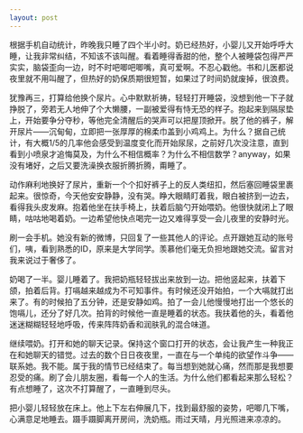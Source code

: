 ```yaml
---
layout: post
---
```


根据手机自动统计，昨晚我只睡了四个半小时。奶已经热好，小婴儿又开始呼呼大睡，让我非常纠结，不知该不该叫醒。看着睡得香甜的他，整个人被睡袋包得严严实实，脑袋歪向一边，时不时吧唧吧唧嘴，真可爱啊。不忍心戳他。书和儿医都说夜里就不用叫醒了，但热好的奶保质期很短暂，如果过了时间奶就废掉，很浪费。

犹豫再三，打算给他换个尿片。心中默默祈祷，轻轻打开睡袋，没想到他一下子就挣脱了，旁若无人地伸了个大懒腰，一副被爱得有恃无恐的样子。抱起来到隔尿垫上，开始要争分夺秒，等他完全清醒后的哭声可以把屋顶掀开。脱了他的裤子，解开尿片——沉甸甸，立即把一张厚厚的棉柔巾盖到小鸡鸡上。为什么？据自己统计，有大概1/5的几率他会感受到温度变化而开始尿尿，之前好几次没注意，直到看到小喷泉才追悔莫及，为什么不相信概率？为什么不相信数学？anyway，如果没有堵好，之后又要洗澡换衣服折腾折腾，甭睡了。

动作麻利地换好了尿片，重新一个个扣好裤子上的反人类纽扣，然后塞回睡袋里裹起来。很惊奇，今天他安安静静，没有哭。睁大眼睛盯着我，眼白被挤到一边去，看得我头皮发麻。抱着他坐在扶手椅上，扶着后脑勺开始喂奶。他很快就闭上了眼睛，咕咕地喝着奶。一边希望他快点喝完一边又难得享受一会儿夜里的安静时光。

刷一会手机。她没有新的微博，只回复了一些其他人的评论。点开跟她互动的账号们，咦，看到熟悉的ID，原来是大学同学。羡慕他们毫无负担地跟她交流。留言对我来说过于奢侈了。

奶喝了一半。婴儿睡着了。我把奶瓶轻轻拔出来放到一边。把他竖起来，扶着下颌，拍着后背。打嗝越来越成为不可知事件。有时候还没开始拍，一个大嗝就打出来了。有的时候拍了五分钟，还是安静如鸡。拍了一会儿他慢慢地打出一个悠长的饱嗝儿，还分了好几次。拍背的时候他一直是睡着的状态。我扶着他的头，看着他迷迷糊糊轻轻地呼吸，传来阵阵奶香和润肤乳的混合味道。

继续喂奶。打开和她的聊天记录。保持这个窗口打开的状态，会让我产生一种我正在和她聊天的错觉。过去的数个日日夜夜里，一直在与一个单纯的欲望作斗争——联系她。我不能。属于我的情节已经结束了。每当想到她就心痛，然而那是我想要忍受的痛。刷了会儿朋友圈，看每一个人的生活。为什么他们都看起来那么轻松？有点想睡了，这次不打算醒了，一直睡到尽头。

把小婴儿轻轻放在床上。他上下左右伸展几下，找到最舒服的姿势，吧唧几下嘴，心满意足地睡去。蹑手蹑脚离开房间，洗奶瓶。雨过天晴，月光照进来凉凉的。

